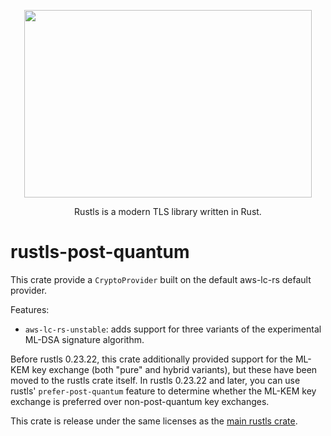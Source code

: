 <p align="center">
  <img width="460" height="300" src="https://raw.githubusercontent.com/rustls/rustls/main/admin/rustls-logo-web.png">
</p>

<p align="center">
Rustls is a modern TLS library written in Rust.
</p>

# rustls-post-quantum

This crate provide a `CryptoProvider` built on the default aws-lc-rs default provider.

Features:

- `aws-lc-rs-unstable`: adds support for three variants of the experimental ML-DSA signature
  algorithm.

Before rustls 0.23.22, this crate additionally provided support for the ML-KEM key exchange
(both "pure" and hybrid variants), but these have been moved to the rustls crate itself.
In rustls 0.23.22 and later, you can use rustls' `prefer-post-quantum` feature to determine
whether the ML-KEM key exchange is preferred over non-post-quantum key exchanges.

This crate is release under the same licenses as the [main rustls crate][rustls].

[rustls]: https://crates.io/crates/rustls
